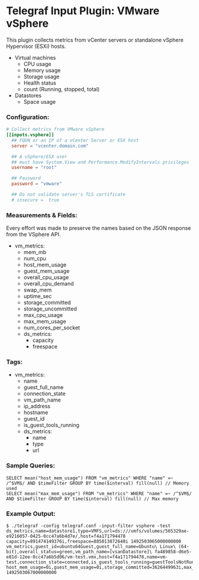 # Telegraf Input Plugin: VMware vSphere

This plugin collects metrics from vCenter servers or standalone vSphere Hypervisor (ESXi) hosts.

- Virtual machines
    - CPU usage
    - Memory usage
    - Storage usage
    - Health status
    - count (Running, stopped, total)
- Datastores 
    - Space usage

### Configuration:

```toml
# Collect metrics from VMware vSphere
[[inputs.vsphere]]
  ## FQDN or an IP of a vCenter Server or ESX host
  server = "vcenter.domain.com"

  ## A vSphere/ESX user
  ## must have System.View and Performance.ModifyIntervals privileges
  username = "root"

  ## Password
  password = "vmware"

  ## Do not validate server's TLS certificate
  # insecure =  true
```

### Measurements & Fields:

Every effort was made to preserve the names based on the JSON response from the VSphere API.

- vm_metrics:
    - mem_mb
    - num_cpu
    - host_mem_usage
    - guest_mem_usage
    - overall_cpu_usage
    - overall_cpu_demand
    - swap_mem
    - uptime_sec
    - storage_committed
    - storage_uncommitted
    - max_cpu_usage
    - max_mem_usage
    - num_cores_per_socket
  - ds_metrics:
    - capacity
    - freespace

### Tags:

- vm_metrics:
    - name
    - guest_full_name
    - connection_state
    - vm_path_name
    - ip_address
    - hostname
    - guest_id
    - is_guest_tools_running
  - ds_metrics:
    - name
    - type
    - url

### Sample Queries:

```
SELECT mean("host_mem_usage") FROM "vm_metrics" WHERE "name" =~ /^$VM$/ AND $timeFilter GROUP BY time($interval) fill(null) // Memory used
SELECT mean("max_mem_usage") FROM "vm_metrics" WHERE "name" =~ /^$VM$/ AND $timeFilter GROUP BY time($interval) fill(null) // Max memory
```

### Example Output:

```
$ ./telegraf -config telegraf.conf -input-filter vsphere -test
ds_metrics,name=datastore1,type=VMFS,url=ds:///vmfs/volumes/565329ae-e9216057-0425-0cc47a6b4d7e/,host=f4a171794478 capacity=891474149376i,freespace=885013872640i 1492503065000000000
vm_metrics,guest_id=ubuntu64Guest,guest_full_name=Ubuntu\ Linux\ (64-bit),overall_status=green,vm_path_name=[vsanDatastore]\ fa489858-d6e5-e81d-12ee-0cc47a6b5d06/vm-test.vmx,host=f4a171794478,name=vm-test,connection_state=connected,is_guest_tools_running=guestToolsNotRunning host_mem_usage=0i,guest_mem_usage=0i,storage_committed=3626449963i,max_cpu_usage=4598i,max_mem_usage=1024i,num_cores_per_socket=1i,storage_uncommitted=6209339392i,mem_mb=1024i,num_cpu=2i,overall_cpu_usage=0i,overall_cpu_demand=0i,swap_mem=0i,uptime_sec=0i 1492503067000000000
```
